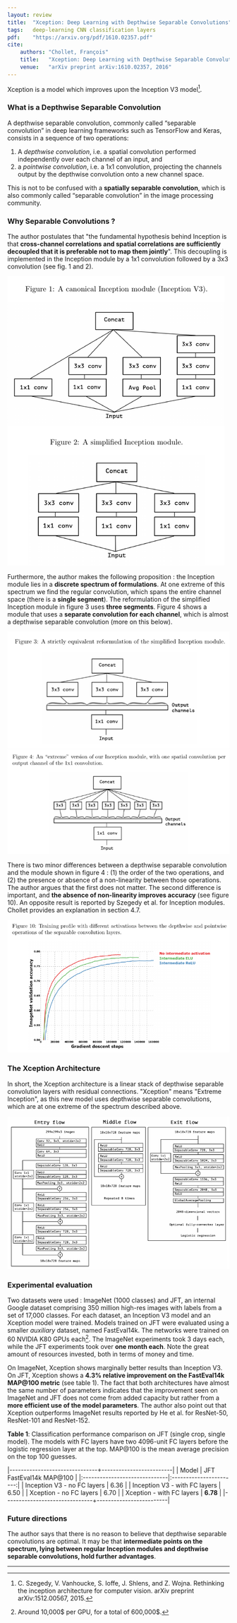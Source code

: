 ```yaml
---
layout: review
title:  "Xception: Deep Learning with Depthwise Separable Convolutions"
tags:   deep-learning CNN classification layers
pdf:    "https://arxiv.org/pdf/1610.02357.pdf"
cite:
    authors: "Chollet, François"
    title:   "Xception: Deep Learning with Depthwise Separable Convolutions"
    venue:   "arXiv preprint arXiv:1610.02357, 2016"
---
```


Xception is a model which improves upon the Inception V3 model[^1]. 

### What is a Depthwise Separable Convolution

A depthwise separable convolution, commonly called “separable convolution” in deep learning frameworks such as TensorFlow and Keras, consists in a sequence of two operations:

1. A _depthwise convolution_, i.e. a spatial convolution performed independently over each channel of an input, and
2. a _pointwise convolution_, i.e. a 1x1 convolution, projecting the channels output by the depthwise convolution onto a new channel space.

This is not to be confused with a **spatially separable convolution**, which is also commonly called “separable convolution” in the image processing community.

### Why Separable Convolutions ?

The author postulates that "the fundamental hypothesis behind Inception is that **cross-channel correlations and spatial correlations are sufficiently decoupled that it is preferable not to map them jointly**". This decoupling is implemented in the Inception module by a 1x1 convolution followed by a 3x3 convolution (see fig. 1 and 2).

![Figure 1 and 2](/article/images/xception/fig1-2.png)

Furthermore, the author makes the following proposition : the Inception module lies in a **discrete spectrum of formulations**. At one extreme of this spectrum we find the regular convolution, which spans the entire channel space (there is a **single segment**). The reformulation of the simplified Inception module in figure 3 uses **three segments**. Figure 4 shows a module that uses a **separate convolution for each channel**, which is almost a depthwise separable convolution (more on this below).

![Figure 3](/article/images/xception/fig3.png)
![Figure 4](/article/images/xception/fig4.png)

There is two minor differences between a depthwise separable convolution and the module shown in figure 4 : (1) the order of the two operations, and (2) the presence or absence of a non-linearity between those operations. The author argues that the first does not matter. The second difference is important, and **the absence of non-linearity improves accuracy** (see figure 10). An opposite result is reported by Szegedy et al. for Inception modules. Chollet provides an explanation in section 4.7.

![Figure 10](/article/images/xception/fig10.png)

### The Xception Architecture

In short, the Xception architecture is a linear stack of depthwise separable convolution layers with residual connections. "Xception" means "Extreme Inception", as this new model uses depthwise separable convolutions, which are at one extreme of the spectrum described above.

![Xception architecture](/article/images/xception/architecture.png)

### Experimental evaluation

Two datasets were used : ImageNet (1000 classes) and JFT, an internal Google dataset comprising 350 million high-res images with labels from a set of 17,000 classes. For each dataset, an Inception V3 model and an Xception model were trained. Models trained on JFT were evaluated using a smaller _auxiliary_ dataset, named FastEval14k. The networks were trained on 60 NVIDIA K80 GPUs each[^2]. The ImageNet experiments took 3 days each, while the JFT experiments took over **one month each**. Note the great amount of resources invested, both in terms of money and time.

On ImageNet, Xception shows marginally better results than Inception V3. On JFT, Xception shows a **4.3% relative improvement on the FastEval14k MAP@100 metric** (see table 1). The fact that both architectures have almost the same number of parameters indicates that the improvement seen on ImageNet and JFT does not come from added capacity but rather from a **more efficient use of the model parameters**. The author also point out that Xception outperforms ImageNet results reported by He et al. for ResNet-50, ResNet-101 and ResNet-152.

**Table 1**: Classification performance comparison on JFT (single crop, single model). The models with FC layers have two 4096-unit FC layers before the logistic regression layer at the top. MAP@100 is the mean average precision on the top 100 guesses.

|-------------------------------+-------------------------|
| Model                         | JFT FastEval14k MAP@100 |
|:------------------------------|:-----------------------:|
| Inception V3 - no FC layers   | 6.36                    |
| Inception V3 - with FC layers | 6.50                    |
| Xception - no FC layers       | 6.70                    |
| Xception - with FC layers     | **6.78**                |
|-------------------------------+-------------------------|

<p><!-- spacing --></p>

### Future directions

The author says that there is no reason to believe that depthwise separable convolutions are optimal. It may be that **intermediate points on the spectrum, lying between regular Inception modules and depthwise separable convolutions, hold further advantages**.

-----

[^1]: C. Szegedy, V. Vanhoucke, S. Ioffe, J. Shlens, and Z. Wojna. Rethinking the inception architecture for computer vision. arXiv preprint arXiv:1512.00567, 2015.

[^2]: Around 10,000$ per GPU, for a total of 600,000$.